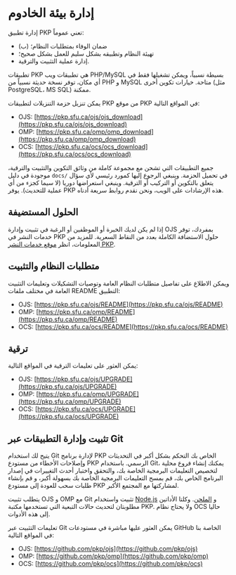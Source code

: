# إدارة بيئة الخادوم

إدارة تطبيق PKP تعني عموماً:

* (ب) ضمان الوفاء بمتطلبات النظام؛
* تهيئة النظام وتطبيقه بشكل سليم للعمل بشكل صحيح؛
* إدارة عملية التثبيت والترقية.

تطبيقات PKP هي تطبيقات ويب PHP/MySQL بسيطة نسبياً، ويمكن تشغيلها فقط في أي مكان، توفر نسخة حديثة نسبياً من PHP و MySQL متاحة. خيارات تكوين أخرى (مثل PostgreSQL، MS SQL) ممكنة.

يمكن تنزيل حزمة التنزيلات لتطبيقات PKP من موقع PKP في المواقع التالية:

* OJS: [https://pkp.sfu.ca/ojs/ojs_download](https://pkp.sfu.ca/ojs/ojs_download)
* OMP: [https://pkp.sfu.ca/omp/omp_download](https://pkp.sfu.ca/omp/omp_download)
* OCS: [https://pkp.sfu.ca/ocs/ocs_download](https://pkp.sfu.ca/ocs/ocs_download)

جميع التطبيقات التي تشحن مع مجموعة كاملة من وثائق التكوين والتثبيت والترقية، موجودة في دليل `docs/` في تحميل الحزمة. وينبغي الرجوع إليها كمورد رئيسي لأي سؤال يتعلق بالتكوين أو التركيب أو الترقية. وينبغي استعراضها دوريا (لا سيما كجزء من أي عملية للتحديث). يوفر PKP هذه الإرشادات على الويب، ونحن نقدم روابط سريعة أدناه.

## الحلول المستضيفة

إذا لم يكن لديك الخبرة أو الموظفين أو الرغبة في تثبيت وإدارة OJS بمفردك، توفر خدمات النشر في PKP حلول الاستضافة الكاملة بعدد من النقاط السعرية. للمزيد من المعلومات، انظر [موقع خدمات النشر PKP](https://pkpservices.sfu.ca).

## متطلبات النظام والتثبيت

ويمكن الاطلاع على تفاصيل متطلبات النظام العامة وتوصيات التشكيلات وتعليمات التثبيت العامة في مختلف ملفات README التطبيق:

* OJS: [https://pkp.sfu.ca/ojs/README](https://pkp.sfu.ca/ojs/README)
* OMP: [https://pkp.sfu.ca/omp/README](https://pkp.sfu.ca/omp/README)
* OCS: [https://pkp.sfu.ca/ocs/README](https://pkp.sfu.ca/ocs/README)

## ترقية

يمكن العثور على تعليمات الترقية في المواقع التالية:

* OJS: [https://pkp.sfu.ca/ojs/UPGRADE](https://pkp.sfu.ca/ojs/UPGRADE)
* OMP: [https://pkp.sfu.ca/omp/UPGRADE](https://pkp.sfu.ca/omp/UPGRADE)
* OCS: [https://pkp.sfu.ca/ocs/UPGRADE](https://pkp.sfu.ca/ocs/UPGRADE)

## تثبيت وإدارة التطبيقات عبر Git

يتيح لك استخدام Git لإدارة برنامج PKP الخاص بك التحكم بشكل أكبر في التحديثات وإصلاحات الأخطاء من مستودع PKP الرسمي. باستخدام Git، يمكنك إنشاء فروع محلية لتخصيص التعليمات البرمجية الخاصة بك، والتحقق واختبار أحدث التغييرات في إصدار البرنامج الخاص بك، قم بمسح التعليمات البرمجية الخاصة بك بسهولة أكبر، و قم بإنشاء طلبات سحب للعودة إلى مستودع PKP لمشاركتها مع المجتمع الأكبر.

يتطلب تثبيت OJS و OMP مع Git تثبيت واستخدام [Node.js](https://nodejs.org/en/) و [الملحن](https://getcomposer.org/). وكلتا الأداتين مطلوبتان لتحديث حالات التبعية التي تستخدمها مكتبة PKP. ولا يحتاج نظام OCS حاليا إلى هذه الأدوات.

تعليمات التثبيت عبر Git يمكن العثور عليها مباشرة في مستودعات GitHub الخاصة بنا في المواقع التالية:

* OJS: [https://github.com/pkp/ojs](https://github.com/pkp/ojs)
* OMP: [https://github.com/pkp/omp](https://github.com/pkp/omp)
* OCS: [https://github.com/pkp/ocs](https://github.com/pkp/ocs)
